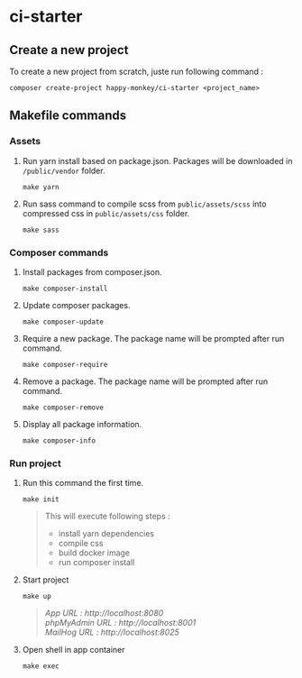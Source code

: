 # ci-starter

## Create a new project

To create a new project from scratch, juste run following command :
```
composer create-project happy-monkey/ci-starter <project_name>
```

## Makefile commands

### Assets
1. Run yarn install based on package.json. Packages will be downloaded in `/public/vendor` folder.
    ```
    make yarn
    ```

2. Run sass command to compile scss from `public/assets/scss` into compressed css in `public/assets/css` folder.
    ```
    make sass
    ```

### Composer commands

1. Install packages from composer.json.
    ```
    make composer-install
    ```

2. Update composer packages.
    ```
    make composer-update
    ```

3. Require a new package. The package name will be prompted after run command.
    ```
    make composer-require
    ```

4. Remove a package. The package name will be prompted after run command.
    ```
    make composer-remove
    ```

5. Display all package information.
    ```
    make composer-info
    ```

### Run project

1. Run this command the first time. 
   ```
   make init
   ```
   > This will execute following steps : 
   > - install yarn dependencies
   > - compile css
   > - build docker image
   > - run composer install

2. Start project
   ```
   make up
   ```
   > _App URL : http://localhost:8080_  
   > _phpMyAdmin URL : http://localhost:8001_  
   > _MailHog URL : http://localhost:8025_  

3. Open shell in app container
   ```
   make exec
   ```